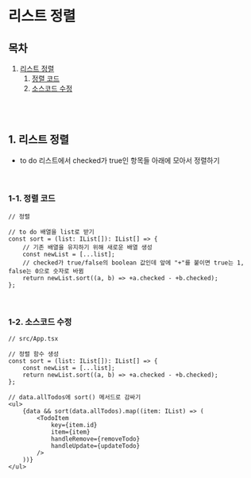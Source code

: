 # 리스트 정렬

## 목차

1. [리스트 정렬](#1-리스트-정렬)
    1. [정렬 코드](#1-1-정렬-코드)
    2. [소스코드 수정](#1-2-소스코드-수정)

<br/>
<br/>

## 1. 리스트 정렬

- to do 리스트에서 checked가 true인 항목들 아래에 모아서 정렬하기

<br/>

### 1-1. 정렬 코드

```tsx
// 정렬

// to do 배열을 list로 받기
const sort = (list: IList[]): IList[] => {
    // 기존 배열을 유지하기 위해 새로운 배열 생성
    const newList = [...list];
    // checked가 true/false의 boolean 값인데 앞에 "+"를 붙이면 true는 1, false는 0으로 숫자로 바뀜
    return newList.sort((a, b) => +a.checked - +b.checked);
};
```

<br/>

### 1-2. 소스코드 수정

```tsx
// src/App.tsx

// 정렬 함수 생성
const sort = (list: IList[]): IList[] => {
    const newList = [...list];
    return newList.sort((a, b) => +a.checked - +b.checked);
};

// data.allTodos에 sort() 메서드로 감싸기
<ul>
    {data && sort(data.allTodos).map((item: IList) => (
        <TodoItem
            key={item.id}
            item={item}
            handleRemove={removeTodo}
            handleUpdate={updateTodo}
        />
    ))}
</ul>
```